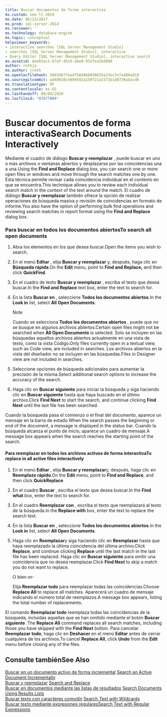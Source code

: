 ```yaml
---
title: Buscar documentos de forma interactiva
ms.custom: seo-lt-2019
ms.date: 06/13/2017
ms.prod: sql-server-2014
ms.reviewer: ''
ms.technology: database-engine
ms.topic: conceptual
helpviewer_keywords:
- interactive searches [SQL Server Management Studio]
- searches [SQL Server Management Studio], interactive
- Query Editor [SQL Server Management Studio], interactive search
ms.assetid: dae65ac5-67af-45c6-a6e0-952fea26d680
author: rothja
ms.author: jroth
ms.openlocfilehash: 5603db77ea4f58d4bb036635a23ec3cfa400a818
ms.sourcegitcommit: ad4d92dce894592a259721a1571b1d8736abacdb
ms.translationtype: MT
ms.contentlocale: es-ES
ms.lasthandoff: 08/04/2020
ms.locfileid: "87677004"
---
```

# <a name="search-documents-interactively"></a><span data-ttu-id="0023f-102">Buscar documentos de forma interactiva</span><span class="sxs-lookup"><span data-stu-id="0023f-102">Search Documents Interactively</span></span>
  <span data-ttu-id="0023f-103">Mediante el cuadro de diálogo **Buscar y reemplazar** , puede buscar en uno o más archivos o ventanas abiertos y desplazarse por las coincidencias una a una.</span><span class="sxs-lookup"><span data-stu-id="0023f-103">Using the **Find and Replace** dialog box, you can search one or more open files or windows and move through the search matches one by one.</span></span> <span data-ttu-id="0023f-104">Esta técnica permite revisar cada coincidencia individual en el contexto en que se encuentra.</span><span class="sxs-lookup"><span data-stu-id="0023f-104">This technique allows you to review each individual search match in the context of the text around the match.</span></span> <span data-ttu-id="0023f-105">El cuadro de diálogo **Buscar y reemplazar** también ofrece la opción de realizar operaciones de búsqueda masiva y revisión de coincidencias en formato de informe.</span><span class="sxs-lookup"><span data-stu-id="0023f-105">You also have the option of performing bulk find operations and reviewing search matches in report format using the **Find and Replace** dialog box.</span></span>  
  
### <a name="to-search-all-open-documents"></a><span data-ttu-id="0023f-106">Para buscar en todos los documentos abiertos</span><span class="sxs-lookup"><span data-stu-id="0023f-106">To search all open documents</span></span>  
  
1.  <span data-ttu-id="0023f-107">Abra los elementos en los que desea buscar.</span><span class="sxs-lookup"><span data-stu-id="0023f-107">Open the items you wish to search.</span></span>  
  
2.  <span data-ttu-id="0023f-108">En el menú **Editar** , elija **Buscar y reemplazar** y, después, haga clic en **Búsqueda rápida**.</span><span class="sxs-lookup"><span data-stu-id="0023f-108">On the **Edit** menu, point to **Find and Replace,** and then click **QuickFind**.</span></span>  
  
3.  <span data-ttu-id="0023f-109">En el cuadro de texto **Buscar y reemplazar** , escriba el texto que desea buscar.</span><span class="sxs-lookup"><span data-stu-id="0023f-109">In the **Find and Replace** text box, enter the text to search for.</span></span>  
  
4.  <span data-ttu-id="0023f-110">En la lista **Buscar en** , seleccione **Todos los documentos abiertos**.</span><span class="sxs-lookup"><span data-stu-id="0023f-110">In the **Look in** list, select **All Open Documents**.</span></span>  
  
    > [!NOTE]  
    >  <span data-ttu-id="0023f-111">Cuando se selecciona **Todos los documentos abiertos** , puede que no se busque en algunos archivos abiertos.</span><span class="sxs-lookup"><span data-stu-id="0023f-111">Certain open files might not be searched when **All Open Documents** is selected.</span></span> <span data-ttu-id="0023f-112">Solo se incluyen en las búsquedas aquellos archivos abiertos actualmente en una vista de texto, como la vista Código.</span><span class="sxs-lookup"><span data-stu-id="0023f-112">Only files currently open in a textual view, such as Code view, are included in searches.</span></span> <span data-ttu-id="0023f-113">Los archivos abiertos en la vista del diseñador no se incluyen en las búsquedas.</span><span class="sxs-lookup"><span data-stu-id="0023f-113">Files in Designer view are not included in searches.</span></span>  
  
5.  <span data-ttu-id="0023f-114">Seleccione opciones de búsqueda adicionales para aumentar la precisión de la misma.</span><span class="sxs-lookup"><span data-stu-id="0023f-114">Select additional search options to increase the accuracy of the search.</span></span>  
  
6.  <span data-ttu-id="0023f-115">Haga clic en **Buscar siguiente** para iniciar la búsqueda y siga haciendo clic en **Buscar siguiente** hasta que haya buscado en el último archivo.</span><span class="sxs-lookup"><span data-stu-id="0023f-115">Click **Find Next** to start the search, and continue clicking **Find Next** until the last file has been searched.</span></span>  
  
 <span data-ttu-id="0023f-116">Cuando la búsqueda pasa el comienzo o el final del documento, aparece un mensaje en la barra de estado.</span><span class="sxs-lookup"><span data-stu-id="0023f-116">When the search passes the beginning or end of the document, a message is displayed in the status bar.</span></span> <span data-ttu-id="0023f-117">Cuando la búsqueda alcanza el punto de inicio, aparece un cuadro de mensaje.</span><span class="sxs-lookup"><span data-stu-id="0023f-117">A message box appears when the search reaches the starting point of the search.</span></span>  
  
#### <a name="to-replace-in-all-active-files-interactively"></a><span data-ttu-id="0023f-118">Para reemplazar en todos los archivos activos de forma interactiva</span><span class="sxs-lookup"><span data-stu-id="0023f-118">To replace in all active files interactively</span></span>  
  
1.  <span data-ttu-id="0023f-119">En el menú **Editar** , elija **Buscar y reemplazar**y, después, haga clic en **Reemplazo rápido**.</span><span class="sxs-lookup"><span data-stu-id="0023f-119">On the **Edit** menu, point to **Find and Replace**, and then click **QuickReplace**.</span></span>  
  
2.  <span data-ttu-id="0023f-120">En el cuadro **Buscar** , escriba el texto que desea buscar.</span><span class="sxs-lookup"><span data-stu-id="0023f-120">In the **Find what** box, enter the text to search for.</span></span>  
  
3.  <span data-ttu-id="0023f-121">En el cuadro **Reemplazar con** , escriba el texto que reemplazará al texto de la búsqueda.</span><span class="sxs-lookup"><span data-stu-id="0023f-121">In the **Replace with** box, enter the text to replace the search text.</span></span>  
  
4.  <span data-ttu-id="0023f-122">En la lista **Buscar en** , seleccione **Todos los documentos abiertos**.</span><span class="sxs-lookup"><span data-stu-id="0023f-122">In the **Look in** list, select **All Open Documents**.</span></span>  
  
5.  <span data-ttu-id="0023f-123">Haga clic en **Reemplazar**y siga haciendo clic en **Reemplazar** hasta que haya reemplazado la última coincidencia del última archivo.</span><span class="sxs-lookup"><span data-stu-id="0023f-123">Click **Replace**, and continue clicking **Replace** until the last match in the last file has been replaced.</span></span> <span data-ttu-id="0023f-124">Haga clic en **Buscar siguiente** para omitir una coincidencia que no desea reemplazar.</span><span class="sxs-lookup"><span data-stu-id="0023f-124">Click **Find Next** to skip a match you do not want to replace.</span></span>  
  
     <span data-ttu-id="0023f-125">O bien</span><span class="sxs-lookup"><span data-stu-id="0023f-125">-or-</span></span>  
  
     <span data-ttu-id="0023f-126">Elija **Reemplazar todo** para reemplazar todas las coincidencias.</span><span class="sxs-lookup"><span data-stu-id="0023f-126">Choose **Replace All** to replace all matches.</span></span> <span data-ttu-id="0023f-127">Aparecerá un cuadro de mensaje indicando el número total de reemplazos.</span><span class="sxs-lookup"><span data-stu-id="0023f-127">A message box appears, listing the total number of replacements.</span></span>  
  
 <span data-ttu-id="0023f-128">El comando **Reemplazar todo** reemplaza todas las coincidencias de la búsqueda, incluidas aquellas que se han omitido mediante el botón **Buscar siguiente** .</span><span class="sxs-lookup"><span data-stu-id="0023f-128">The **Replace All** command replaces all search matches, including those you have skipped with the **Find Next** button.</span></span> <span data-ttu-id="0023f-129">Para cancelar **Reemplazar todo**, haga clic en **Deshacer** en el menú **Editar** antes de cerrar cualquiera de los archivos.</span><span class="sxs-lookup"><span data-stu-id="0023f-129">To cancel **Replace All**, click **Undo** from the **Edit** menu before closing any of the files.</span></span>  
  
## <a name="see-also"></a><span data-ttu-id="0023f-130">Consulte también</span><span class="sxs-lookup"><span data-stu-id="0023f-130">See Also</span></span>  
 <span data-ttu-id="0023f-131">[Buscar en un documento activo de forma incremental](search-an-active-document-incrementally.md) </span><span class="sxs-lookup"><span data-stu-id="0023f-131">[Search an Active Document Incrementally](search-an-active-document-incrementally.md) </span></span>  
 <span data-ttu-id="0023f-132">[Buscar y reemplazar](search-and-replace.md) </span><span class="sxs-lookup"><span data-stu-id="0023f-132">[Search and Replace](search-and-replace.md) </span></span>  
 <span data-ttu-id="0023f-133">[Buscar en documentos mediante las listas de resultados](search-documents-using-results-lists.md) </span><span class="sxs-lookup"><span data-stu-id="0023f-133">[Search Documents Using Results Lists](search-documents-using-results-lists.md) </span></span>  
 <span data-ttu-id="0023f-134">[Buscar texto con caracteres comodín](search-text-with-wildcards.md) </span><span class="sxs-lookup"><span data-stu-id="0023f-134">[Search Text with Wildcards](search-text-with-wildcards.md) </span></span>  
 [<span data-ttu-id="0023f-135">Buscar texto mediante expresiones regulares</span><span class="sxs-lookup"><span data-stu-id="0023f-135">Search Text with Regular Expressions</span></span>](search-text-with-regular-expressions.md)  
  
  
